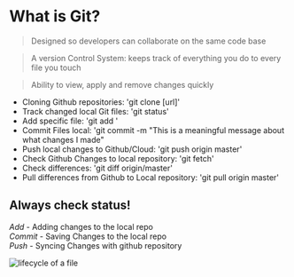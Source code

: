 
# What is Git?
> Designed so developers can collaborate on the same code base

> A version Control System: keeps track of everything you do to every file you touch

> Ability to view, apply and remove changes quickly
	
- Cloning Github repositories: 'git clone [url]'
- Track changed local Git files: 'git status'
- Add specific file: 'git add <file>'
- Commit Files local: 'git commit -m "This is a meaningful message about what changes I made"
- Push local changes to Github/Cloud: 'git push origin master'
- Check Github Changes to local repository: 'git fetch' 
- Check differences: 'git diff origin/master'
- Pull differences from Github to Local repository: 'git pull origin master'


## Always check status!   
*Add* - Adding changes to the local repo  
*Commit* - Saving Changes to the local repo  
*Push* - Syncing Changes with github repository  

![lifecycle of a file](https://blog.udemy.com/wp-content/uploads/2015/08/image006.png)
